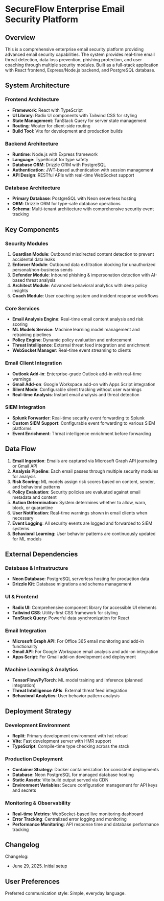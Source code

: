 # SecureFlow Enterprise Email Security Platform

## Overview

This is a comprehensive enterprise email security platform providing advanced email security capabilities. The system provides real-time email threat detection, data loss prevention, phishing protection, and user coaching through multiple security modules. Built as a full-stack application with React frontend, Express/Node.js backend, and PostgreSQL database.

## System Architecture

### Frontend Architecture
- **Framework**: React with TypeScript
- **UI Library**: Radix UI components with Tailwind CSS for styling
- **State Management**: TanStack Query for server state management
- **Routing**: Wouter for client-side routing
- **Build Tool**: Vite for development and production builds

### Backend Architecture
- **Runtime**: Node.js with Express framework
- **Language**: TypeScript for type safety
- **Database ORM**: Drizzle ORM with PostgreSQL
- **Authentication**: JWT-based authentication with session management
- **API Design**: RESTful APIs with real-time WebSocket support

### Database Architecture
- **Primary Database**: PostgreSQL with Neon serverless hosting
- **ORM**: Drizzle ORM for type-safe database operations
- **Schema**: Multi-tenant architecture with comprehensive security event tracking

## Key Components

### Security Modules
1. **Guardian Module**: Outbound misdirected content detection to prevent accidental data leaks
2. **Enforcer Module**: Outbound data exfiltration blocking for unauthorized personal/non-business sends
3. **Defender Module**: Inbound phishing & impersonation detection with AI-based threat analysis
4. **Architect Module**: Advanced behavioral analytics with deep policy insights
5. **Coach Module**: User coaching system and incident response workflows

### Core Services
- **Email Analysis Engine**: Real-time email content analysis and risk scoring
- **ML Models Service**: Machine learning model management and retraining pipelines
- **Policy Engine**: Dynamic policy evaluation and enforcement
- **Threat Intelligence**: External threat feed integration and enrichment
- **WebSocket Manager**: Real-time event streaming to clients

### Email Client Integration
- **Outlook Add-in**: Enterprise-grade Outlook add-in with real-time warnings
- **Gmail Add-on**: Google Workspace add-on with Apps Script integration
- **Silent Mode**: Configurable silent tracking without user warnings
- **Real-time Analysis**: Instant email analysis and threat detection

### SIEM Integration
- **Splunk Forwarder**: Real-time security event forwarding to Splunk
- **Custom SIEM Support**: Configurable event forwarding to various SIEM platforms
- **Event Enrichment**: Threat intelligence enrichment before forwarding

## Data Flow

1. **Email Ingestion**: Emails are captured via Microsoft Graph API journaling or Gmail API
2. **Analysis Pipeline**: Each email passes through multiple security modules for analysis
3. **Risk Scoring**: ML models assign risk scores based on content, sender, and behavioral patterns
4. **Policy Evaluation**: Security policies are evaluated against email metadata and content
5. **Action Determination**: System determines whether to allow, warn, block, or quarantine
6. **User Notification**: Real-time warnings shown in email clients when necessary
7. **Event Logging**: All security events are logged and forwarded to SIEM systems
8. **Behavioral Learning**: User behavior patterns are continuously updated for ML models

## External Dependencies

### Database & Infrastructure
- **Neon Database**: PostgreSQL serverless hosting for production data
- **Drizzle Kit**: Database migrations and schema management

### UI & Frontend
- **Radix UI**: Comprehensive component library for accessible UI elements
- **Tailwind CSS**: Utility-first CSS framework for styling
- **TanStack Query**: Powerful data synchronization for React

### Email Integration
- **Microsoft Graph API**: For Office 365 email monitoring and add-in functionality
- **Gmail API**: For Google Workspace email analysis and add-on integration
- **Apps Script**: For Gmail add-on development and deployment

### Machine Learning & Analytics
- **TensorFlow/PyTorch**: ML model training and inference (planned integration)
- **Threat Intelligence APIs**: External threat feed integration
- **Behavioral Analytics**: User behavior pattern analysis

## Deployment Strategy

### Development Environment
- **Replit**: Primary development environment with hot reload
- **Vite**: Fast development server with HMR support
- **TypeScript**: Compile-time type checking across the stack

### Production Deployment
- **Container Strategy**: Docker containerization for consistent deployments
- **Database**: Neon PostgreSQL for managed database hosting
- **Static Assets**: Vite build output served via CDN
- **Environment Variables**: Secure configuration management for API keys and secrets

### Monitoring & Observability
- **Real-time Metrics**: WebSocket-based live monitoring dashboard
- **Error Tracking**: Centralized error logging and monitoring
- **Performance Monitoring**: API response time and database performance tracking

## Changelog

Changelog:
- June 29, 2025. Initial setup

## User Preferences

Preferred communication style: Simple, everyday language.